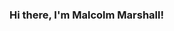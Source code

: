 ### Hi there, I'm Malcolm Marshall!

<!--
**Malcolm-Marshall/Malcolm-Marshall** is a ✨ _special_ ✨ repository because its `README.md` (this file) appears on your GitHub profile.

Here are some ideas to get you started:

- I recently graduated from Hack Reactor's Advanced Software Engineering Immersive
- I'm currently working on an app that assists with keeping houseplants healthy
- I am open to new opportunities in software development!
- Searching for a developer role
- How to reach me: 
    - m.marshall369@gmail.com
    - [linkedin]: https://www.linkedin.com/in/malcolm-marshall/

-->
